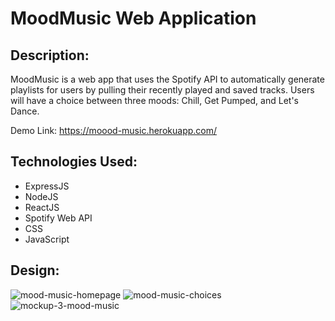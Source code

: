 # MoodMusic Web Application
## Description:
MoodMusic is a web app that uses the Spotify API to automatically generate playlists for users by pulling their recently played and saved tracks. Users will have a choice between three moods: Chill, Get Pumped, and Let's Dance.

Demo Link: https://moood-music.herokuapp.com/

## Technologies Used:
- ExpressJS
- NodeJS
- ReactJS
- Spotify Web API
- CSS
- JavaScript

## Design:
![mood-music-homepage](https://user-images.githubusercontent.com/82062112/145725045-691d57b4-808f-4118-8051-efea4d5af47c.png)
![mood-music-choices](https://user-images.githubusercontent.com/82062112/145725044-3584653b-eec7-4d3b-80c2-121e9b47e08b.png)
![mockup-3-mood-music](https://user-images.githubusercontent.com/82062112/145725043-00f233f2-2b38-40ac-858d-3660c97c6f3e.png)

